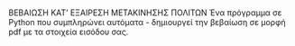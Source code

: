 #
ΒΕΒΑΙΩΣΗ ΚΑΤ’ ΕΞΑΙΡΕΣΗ ΜΕΤΑΚΙΝΗΣΗΣ ΠΟΛΙΤΩΝ
Ένα πρόγραμμα σε Python που συμπληρώνει αυτόματα - δημιουργεί την βεβαίωση σε μορφή pdf με τα στοιχεία εισόδου σας. 
